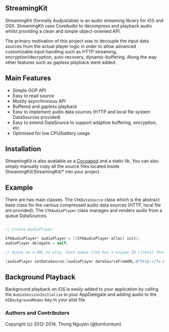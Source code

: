 ## StreamingKit

StreamingKit (formally Audjustable) is an audio streaming library for iOS and OSX.  StreamingKit uses CoreAudio to decompress and playback audio whilst providing a clean and simple object-oriented API.

The primary motivation of this project was to decouple the input data sources from the actual player logic in order to allow advanced customizable input handling such as HTTP streaming, encryption/decryption, auto-recovery, dynamic-buffering. Along the way other features such as gapless playback were added.

## Main Features

* Simple OOP API
* Easy to read source
* Mostly asynchronous API
* Buffered and gapless playback
* Easy to implement audio data sources (HTTP and local file system DataSources provided)
* Easy to extend DataSource to support adaptive buffering, encryption, etc.
* Optimised for low CPU/battery usage

## Installation

StreamingKit is also available as a [Cocoapod](http://cocoapods.org/?q=StreamingKit) and a static lib. You can also simply manually copy all the source files located inside StreamingKit/StreamingKit/* into your project.

## Example

There are two main classes.  The `STKDataSource` class which is the abstract base class for the various compressed audio data sources (HTTP, local file are provided). The `STKAudioPlayer` class manages and renders audio from a queue DataSources.

```objective-c

// Create AudioPlayer

STKAudioPlayer* audioPlayer = [[STKAudioPlayer alloc] init];
audioPlayer.delegate = self;

// Queue on a URL to play. Each queue item has a unique ID (item1) that to identify the related file in delegate callbacks

[audioPlayer setDataSource:[audioPlayer dataSourceFromURL:@"http://fs.bloom.fm/oss/audiosamples/sample.mp3"] withQueueItemId:@"item1"];


```

## Background Playback

Background playback on iOS is easily added to your application by calling the  `AudioSessionInitialize` in your AppDelegate and adding audio to the `UIBackgroundModes` key in your plist file. 

### Authors and Contributors
Copyright (c) 2012-2014, Thong Nguyen (@tumtumtum)

